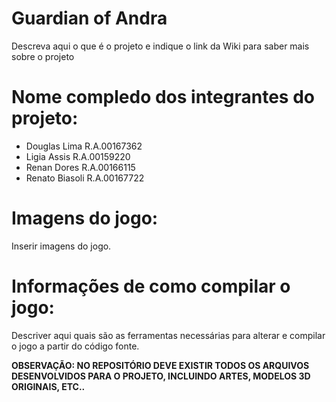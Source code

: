 # Guardian of Andra

Descreva aqui o que é o projeto e indique o link da Wiki para saber mais sobre o projeto

# Nome compledo dos integrantes do projeto:

* Douglas Lima R.A.00167362
* Ligia Assis R.A.00159220
* Renan Dores R.A.00166115
* Renato Biasoli R.A.00167722

# Imagens do jogo:

Inserir imagens do jogo.

# Informações de como compilar o jogo:

Descriver aqui quais são as ferramentas necessárias para alterar e compilar o jogo a partir do código fonte.

**OBSERVAÇÃO: NO REPOSITÓRIO DEVE EXISTIR TODOS OS ARQUIVOS DESENVOLVIDOS PARA O PROJETO, INCLUINDO ARTES, MODELOS 3D ORIGINAIS, ETC..**
